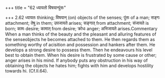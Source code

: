 +++
title = "62 ध्यायतो विषयान्पुंसः"

+++
2.62 ध्यायतः thinking; विषयान् (on) objects of the senses; पुंसः of a
man; सङ्गः attachment; तेषु in them; उपजायते arises; सङ्गात् from
attachment; संजायते is born; कामः desire; कामात् from desire; क्रोधः
anger; अभिजायते arises.Commentary When a man thinks of the beauty and
the pleasant and alluring features of the senseobjects he becomes
attached to them. He then regards them as something worthy of acisition
and possession and hankers after them. He develops a strong desire to
possess them. Then he endeavours his level best to obtain them. When his
desire is frustrated by some cause or other; anger arises in his mind.
If anybody puts any obstruction in his way of obtaining the objects he
hates him; fights with him and develops hostility towards hi.
(Cf.II.64).
